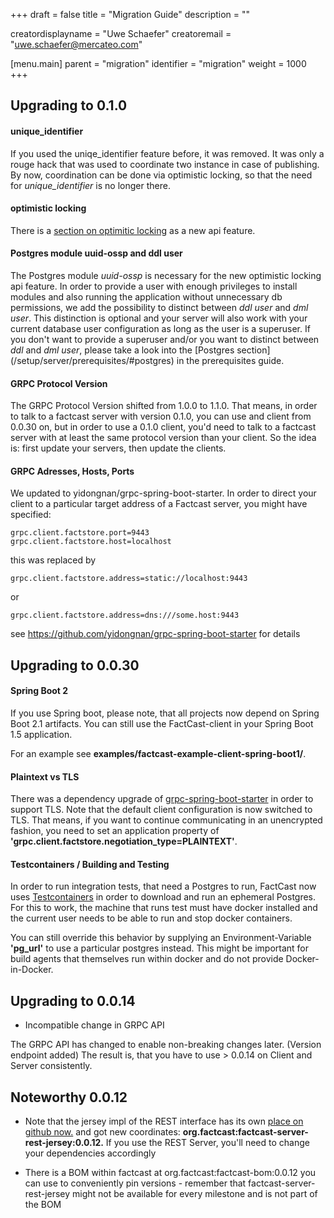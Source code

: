 +++
draft = false
title = "Migration Guide"
description = ""

creatordisplayname = "Uwe Schaefer"
creatoremail = "uwe.schaefer@mercateo.com"

[menu.main]
parent = "migration"
identifier = "migration"
weight = 1000
+++


## Upgrading to 0.1.0

#### unique_identifier

If you used the uniqe_identifier feature before, it was removed. It was only a rouge hack that was used to coordinate two instance in case of publishing. By now, coordination can be done via optimistic locking, so that the need for *unique_identifier* is no longer there.

#### optimistic locking

There is a [section on optimitic locking](/usage/java/optimistic_locking/) as a new api feature.

#### Postgres module uuid-ossp and ddl user

The Postgres module *uuid-ossp* is necessary for the new optimistic locking api feature. In order to provide a user with enough privileges to install modules and also running the application without unnecessary db permissions, we add the possibility to distinct between _ddl user_ and _dml user_. This distinction is optional and your server will also work with your current database user configuration as long as the user is a superuser. If you don't want to provide a superuser and/or you want to distinct between _ddl_ and _dml user_, please take a look into the [Postgres section] (/setup/server/prerequisites/#postgres) in the prerequisites guide.

#### GRPC Protocol Version

The GRPC Protocol Version shifted from 1.0.0 to 1.1.0. That means, in order to talk to a factcast server with version 0.1.0, you can use and client from 0.0.30 on, but in order to use a 0.1.0 client, you'd need to talk to a factcast server with at least the same protocol version than your client.
So the idea is: first update your servers, then update the clients. 

#### GRPC Adresses, Hosts, Ports

We updated to yidongnan/grpc-spring-boot-starter. In order to direct your client to a particular target address of a Factcast server, you might have specified:

```
grpc.client.factstore.port=9443
grpc.client.factstore.host=localhost
```

this was replaced by

```
grpc.client.factstore.address=static://localhost:9443
```

or

```
grpc.client.factstore.address=dns:///some.host:9443
```

see https://github.com/yidongnan/grpc-spring-boot-starter for details


## Upgrading to 0.0.30

#### Spring Boot 2

If you use Spring boot, please note, that all projects now depend on Spring Boot 2.1 artifacts. You can still use the FactCast-client in your Spring Boot 1.5 application. 

For an example see **examples/factcast-example-client-spring-boot1/**.

#### Plaintext vs TLS

There was a dependency upgrade of [grpc-spring-boot-starter](https://github.com/yidongnan/grpc-spring-boot-starter) in order to support TLS. Note that the default client configuration is now switched to TLS. That means, if you want to continue communicating in an unencrypted fashion, you need to set an application property of **'grpc.client.factstore.negotiation_type=PLAINTEXT'**. 

#### Testcontainers / Building and Testing

In order to run integration tests, that need a Postgres to run, FactCast now uses [Testcontainers](https://www.testcontainers.org/usage/database_containers.html) in order to download and run an ephemeral Postgres.
For this to work, the machine that runs test must have docker installed and the current user needs to be able to run and stop docker containers.

You can still override this behavior by supplying an Environment-Variable **'pg_url'** to use a particular postgres instead. This might be important for build agents that themselves run within docker and do not provide Docker-in-Docker. 


## Upgrading to 0.0.14

* Incompatible change in GRPC API

The GRPC API has changed to enable non-breaking changes later. (Version endpoint added)
The result is, that you have to use > 0.0.14 on Client and Server consistently.

## Noteworthy 0.0.12

* Note that the jersey impl of the REST interface has its own <a href="https://github.com/Mercateo/factcast-rest-jersey">place on github now.</a> and got new coordinates: **org.factcast:factcast-server-rest-jersey:0.0.12.** If you use the REST Server, you'll need to change your dependencies accordingly

* There is a BOM within factcast at org.factcast:factcast-bom:0.0.12 you can use to conveniently pin versions - remember that factcast-server-rest-jersey might not be available for every milestone and is not part of the BOM










